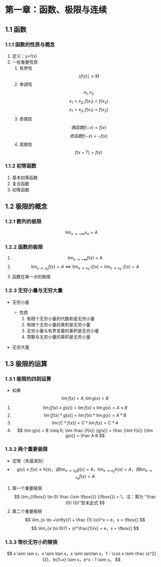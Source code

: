<!--
 * @Author: your name
 * @Date: 2021-12-28 15:21:49
 * @LastEditTime: 2021-12-28 17:13:37
 * @LastEditors: Please set LastEditors
 * @Description: 打开koroFileHeader查看配置 进行设置: https://github.com/OBKoro1/koro1FileHeader/wiki/%E9%85%8D%E7%BD%AE
 * @FilePath: \notes\math\第一章-函数、极限与连续.md
-->
# 第一章：函数、极限与连续
## 1.1 函数
### 1.1.1 函数的性质与概念
1. 定义：y=f(x)
2. 一些重要性质
    1. 有界性
    $$ \mid f(x) \mid \leq M $$
    2. 单调性
    $$ x_1, x_2 $$
    $$ x_1 < x_2 , f(x_1) < f(x_2) $$
    $$ x_1 > x_2 , f(x_1) > f(x_2) $$
    3. 奇偶性
    $$ 偶函数 f(-x) = f(x) $$
    $$ 奇函数 f(-x) = -f(x) $$
    4. 周期性
    $$ f(x + T) = f(x) $$

### 1.1.2 初等函数
1. 基本初等函数
2. 复合函数
3. 初等函数

## 1.2 极限的概念
### 1.2.1 数列的极限
$$ \lim_{n \to +\infty}x_n = A $$

### 1.2.2 函数的极限
1. $$ \lim_{n \to +\infty}f(x) = A $$
2. $$ \lim_{x \to x_0}f(x) = A \iff \lim_{x \to x_0^+}f(x) = \lim_{x \to x_0^-}f(x) = A $$
3. 函数在某一点的极限

### 1.2.3 无穷小量与无穷大量
- 无穷小量
    - 性质
        1. 有限个无穷小量的代数和是无穷小量
        2. 有限个无穷小量的乘积是无穷小量
        3. 无穷小量与有界变量的乘积是无穷小量
        4. 常数与无穷小量的乘积是无穷小量

- 无穷大量

## 1.3 极限的运算
### 1.3.1 极限的四则运算
- 如果 $$ \lim f(x) = A, \lim g(x) = B $$
1. $$ \lim[f(x) \pm g(x)] = \lim f(x) \pm \lim g(x) = A \pm B $$
2. $$ \lim[f(x) * g(x)] = \lim f(x) * \lim g(x) = A * B $$
3. $$ \lim[C * f(x)] = C * \lim f(x) = C * A $$
4. $$ \lim g(x) = B \neq 0; \lim \frac {f(x)} {g(x)} = \frac {\lim f(x)} {\lim g(x)} = \frac A  B $$

### 1.3.2 两个重要极限
- 定理（夹逼准则）
- $$ g(x) \leq f(x) \leq h(x)，且 \lim_{x \to x_0}g(x) = A，\lim_{x \to x_0}h(x) = A，则\lim_{x \to x_0}f(x)  = A $$

1. 第一个重要极限
$$ \lim_{\fbox{} \to 0} \frac {\sin \fbox{}} {\fbox{}} = 1，注：需为 “\frac {0} {0}”型未定式 $$
2. 第二个重要极限
$$ \lim_{x \to +\infty}(1 + \frac {1} {x})^x = e，x = \fbox{} $$
$$ \lim_{x \to 0}(1 + x)^\frac{1}{x}  = e，x = \fbox{} $$

### 1.3.3 等价无穷小的替换
$$ x \sim \sin x，x \sim \tan x，x \sim \arctan x，1 - \cos x \sim \frac {x^2} {2}，ln(1+x) \sim x，e^x - 1 \sim x， $$